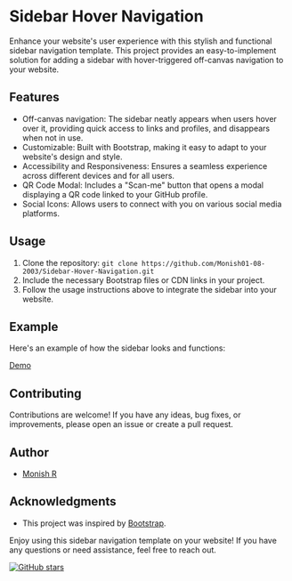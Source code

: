 # Sidebar Hover Navigation

Enhance your website's user experience with this stylish and functional sidebar navigation template. This project provides an easy-to-implement solution for adding a sidebar with hover-triggered off-canvas navigation to your website.

## Features

- Off-canvas navigation: The sidebar neatly appears when users hover over it, providing quick access to links and profiles, and disappears when not in use.
- Customizable: Built with Bootstrap, making it easy to adapt to your website's design and style.
- Accessibility and Responsiveness: Ensures a seamless experience across different devices and for all users.
- QR Code Modal: Includes a "Scan-me" button that opens a modal displaying a QR code linked to your GitHub profile.
- Social Icons: Allows users to connect with you on various social media platforms.

## Usage

1. Clone the repository: `git clone https://github.com/Monish01-08-2003/Sidebar-Hover-Navigation.git`
2. Include the necessary Bootstrap files or CDN links in your project.
3. Follow the usage instructions above to integrate the sidebar into your website.

## Example

Here's an example of how the sidebar looks and functions:

[Demo]([sidebar-hover-navigation.netlify.app](https://sidebar-hover-navigation.netlify.app/))


## Contributing

Contributions are welcome! If you have any ideas, bug fixes, or improvements, please open an issue or create a pull request.


## Author

- [Monish R](https://github.com/Monish01-08-2003)

## Acknowledgments

- This project was inspired by [Bootstrap](https://getbootstrap.com/).

Enjoy using this sidebar navigation template on your website! If you have any questions or need assistance, feel free to reach out.

[![GitHub stars](https://img.shields.io/github/stars/Monish01-08-2003/Sidebar-Hover-Navigation.svg?style=social&label=Star)](https://github.com/Monish01-08-2003/Sidebar-Hover-Navigation)
